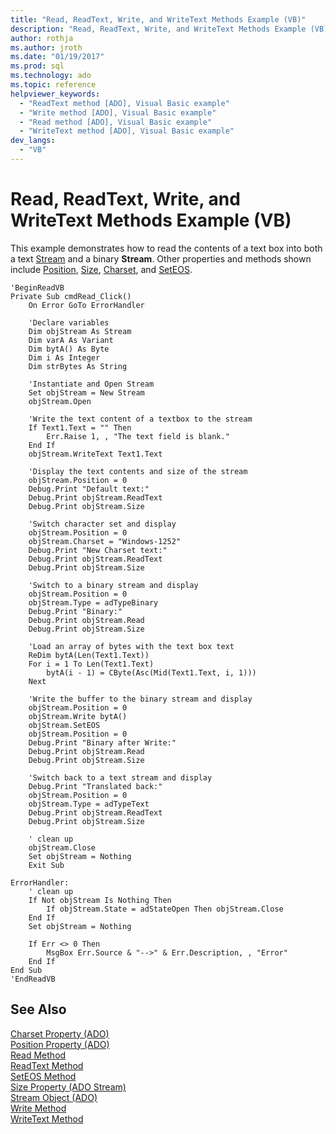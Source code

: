 ```yaml
---
title: "Read, ReadText, Write, and WriteText Methods Example (VB)"
description: "Read, ReadText, Write, and WriteText Methods Example (VB)"
author: rothja
ms.author: jroth
ms.date: "01/19/2017"
ms.prod: sql
ms.technology: ado
ms.topic: reference
helpviewer_keywords:
  - "ReadText method [ADO], Visual Basic example"
  - "Write method [ADO], Visual Basic example"
  - "Read method [ADO], Visual Basic example"
  - "WriteText method [ADO], Visual Basic example"
dev_langs:
  - "VB"
---
```

# Read, ReadText, Write, and WriteText Methods Example (VB)
This example demonstrates how to read the contents of a text box into both a text [Stream](./stream-object-ado.md) and a binary **Stream**. Other properties and methods shown include [Position](./position-property-ado.md), [Size](./size-property-ado-parameter.md), [Charset](./charset-property-ado.md), and [SetEOS](./seteos-method.md).  
  
```  
'BeginReadVB  
Private Sub cmdRead_Click()  
    On Error GoTo ErrorHandler  
  
    'Declare variables  
    Dim objStream As Stream  
    Dim varA As Variant  
    Dim bytA() As Byte  
    Dim i As Integer  
    Dim strBytes As String  
  
    'Instantiate and Open Stream  
    Set objStream = New Stream  
    objStream.Open  
  
    'Write the text content of a textbox to the stream  
    If Text1.Text = "" Then  
        Err.Raise 1, , "The text field is blank."  
    End If  
    objStream.WriteText Text1.Text  
  
    'Display the text contents and size of the stream  
    objStream.Position = 0  
    Debug.Print "Default text:"  
    Debug.Print objStream.ReadText  
    Debug.Print objStream.Size  
  
    'Switch character set and display  
    objStream.Position = 0  
    objStream.Charset = "Windows-1252"  
    Debug.Print "New Charset text:"  
    Debug.Print objStream.ReadText  
    Debug.Print objStream.Size  
  
    'Switch to a binary stream and display  
    objStream.Position = 0  
    objStream.Type = adTypeBinary  
    Debug.Print "Binary:"  
    Debug.Print objStream.Read  
    Debug.Print objStream.Size  
  
    'Load an array of bytes with the text box text  
    ReDim bytA(Len(Text1.Text))  
    For i = 1 To Len(Text1.Text)  
        bytA(i - 1) = CByte(Asc(Mid(Text1.Text, i, 1)))  
    Next  
  
    'Write the buffer to the binary stream and display  
    objStream.Position = 0  
    objStream.Write bytA()  
    objStream.SetEOS  
    objStream.Position = 0  
    Debug.Print "Binary after Write:"  
    Debug.Print objStream.Read  
    Debug.Print objStream.Size  
  
    'Switch back to a text stream and display  
    Debug.Print "Translated back:"  
    objStream.Position = 0  
    objStream.Type = adTypeText  
    Debug.Print objStream.ReadText  
    Debug.Print objStream.Size  
  
    ' clean up  
    objStream.Close  
    Set objStream = Nothing  
    Exit Sub  
  
ErrorHandler:  
    ' clean up  
    If Not objStream Is Nothing Then  
        If objStream.State = adStateOpen Then objStream.Close  
    End If  
    Set objStream = Nothing  
  
    If Err <> 0 Then  
        MsgBox Err.Source & "-->" & Err.Description, , "Error"  
    End If  
End Sub  
'EndReadVB  
```  
  
## See Also  
 [Charset Property (ADO)](./charset-property-ado.md)   
 [Position Property (ADO)](./position-property-ado.md)   
 [Read Method](./read-method.md)   
 [ReadText Method](./readtext-method.md)   
 [SetEOS Method](./seteos-method.md)   
 [Size Property (ADO Stream)](./size-property-ado-stream.md)   
 [Stream Object (ADO)](./stream-object-ado.md)   
 [Write Method](./write-method.md)   
 [WriteText Method](./writetext-method.md)